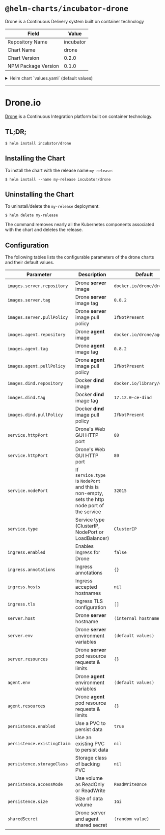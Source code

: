 # `@helm-charts/incubator-drone`

Drone is a Continuous Delivery system built on container technology

| Field               | Value     |
| ------------------- | --------- |
| Repository Name     | incubator |
| Chart Name          | drone     |
| Chart Version       | 0.2.0     |
| NPM Package Version | 0.1.0     |

<details>

<summary>Helm chart `values.yaml` (default values)</summary>

```yaml
appVersion: '0.8.2'

images:
  ## The official drone (server) image, change tag to use a different version.
  ## ref: https://hub.docker.com/r/drone/drone/tags/
  ##
  server:
    repository: 'docker.io/drone/drone'
    tag: 0.8.2
    pullPolicy: IfNotPresent

  ## The official drone (agent) image, change tag to use a different version.
  ## ref: https://hub.docker.com/r/drone/agent/tags/
  ##
  agent:
    repository: 'docker.io/drone/agent'
    tag: 0.8.2
    pullPolicy: IfNotPresent

  ## The official docker (dind) image, change tag to use a different version.
  ## ref: https://hub.docker.com/r/library/docker/tags/
  ##
  dind:
    repository: 'docker.io/library/docker'
    tag: 17.12.0-ce-dind
    pullPolicy: IfNotPresent

service:
  httpPort: 80

  ## If service.type is not set to NodePort, the following statement
  ## will be ignored.
  ##
  # nodePort: 32015

  ## Service type can be set to ClusterIP, NodePort or LoadBalancer.
  ##
  type: ClusterIP

ingress:
  ## If true, Drone Ingress will be created.
  ##
  enabled: false

  ## Drone Ingress annotations
  ##
  # annotations:
  #   kubernetes.io/ingress.class: nginx
  #   kubernetes.io/tls-acme: 'true'
  ## Drone hostnames must be provided if Ingress is enabled
  ##
  # hosts:
  #   - drone.domain.io
  ## Drone Ingress TLS configuration secrets
  ## Must be manually created in the namespace
  ##
  # tls:
  #   - secretName: drone-tls
  #     hosts:
  #       - drone.domain.io

server:
  ## If not set, it will be autofilled with the cluster host.
  ##
  # host: "https://drone.domain.io"

  ## Drone server configuration.
  ## Values in here get injected as environment variables.
  ## ref: http://readme.drone.io/admin/installation-reference
  ##
  env:
    DRONE_DEBUG: 'false'
    DRONE_DATABASE_DRIVER: 'sqlite3'
    DRONE_DATABASE_DATASOURCE: '/var/lib/drone/drone.sqlite'

    ## Drone requires some environment variables to bootstrap the
    ## git service or it won't start up.
    ## Uncomment this and add your own custom configuration.
    ##
    # DRONE_PROVIDER: "github"
    # DRONE_OPEN: "true"
    # DRONE_GITHUB: "true"
    # DRONE_ORGS: "my-github-org,my-other-github-org"
    # DRONE_ADMIN:"admin-1,admin-2"
    # DRONE_GITHUB_CLIENT: "github-oauth2-client-id"
    # DRONE_GITHUB_SECRET: "github-oauth2-client-secret"

  ## CPU and memory limits for drone server
  ##
  resources: {}
  #  requests:
  #    memory: 32Mi
  #    cpu: 40m
  #  limits:
  #    memory: 2Gi
  #    cpu: 1

agent:
  ## Drone agent configuration.
  ## Values in here get injected as environment variables.
  ## ref: http://readme.drone.io/admin/installation-reference
  ##
  env:
    DRONE_DEBUG: 'false'

  ## CPU and memory limits for drone agent
  ##
  resources: {}
  #  requests:
  #    memory: 32Mi
  #    cpu: 40m
  #  limits:
  #    memory: 2Gi
  #    cpu: 1

## Enable persistence using Persistent Volume Claims
## ref: http://kubernetes.io/docs/user-guide/persistent-volumes/
##
persistence:
  enabled: true

  ## A manually managed Persistent Volume and Claim
  ## Requires persistence.enabled: true
  ## If defined, PVC must be created manually before volume will be bound
  # existingClaim:

  ## rabbitmq data Persistent Volume Storage Class
  ## If defined, storageClassName: <storageClass>
  ## If set to "-", storageClassName: "", which disables dynamic provisioning
  ## If undefined (the default) or set to null, no storageClassName spec is
  ##   set, choosing the default provisioner.  (gp2 on AWS, standard on
  ##   GKE, AWS & OpenStack)
  ##
  # storageClass: "-"
  accessMode: ReadWriteOnce
  size: 1Gi
## Uncomment this if you want to set a specific shared secret between
## the agents and servers, otherwise this will be auto-generated.
##
# sharedSecret: supersecret
```

</details>

---

# Drone.io

[Drone](http://readme.drone.io/) is a Continuous Integration platform built on container technology.

## TL;DR;

```console
$ helm install incubator/drone
```

## Installing the Chart

To install the chart with the release name `my-release`:

```console
$ helm install --name my-release incubator/drone
```

## Uninstalling the Chart

To uninstall/delete the `my-release` deployment:

```console
$ helm delete my-release
```

The command removes nearly all the Kubernetes components associated with the
chart and deletes the release.

## Configuration

The following tables lists the configurable parameters of the drone charts and their default values.

| Parameter                   | Description                                                                                   | Default                    |
| --------------------------- | --------------------------------------------------------------------------------------------- | -------------------------- |
| `images.server.repository`  | Drone **server** image                                                                        | `docker.io/drone/drone`    |
| `images.server.tag`         | Drone **server** image tag                                                                    | `0.8.2`                    |
| `images.server.pullPolicy`  | Drone **server** image pull policy                                                            | `IfNotPresent`             |
| `images.agent.repository`   | Drone **agent** image                                                                         | `docker.io/drone/agent`    |
| `images.agent.tag`          | Drone **agent** image tag                                                                     | `0.8.2`                    |
| `images.agent.pullPolicy`   | Drone **agent** image pull policy                                                             | `IfNotPresent`             |
| `images.dind.repository`    | Docker **dind** image                                                                         | `docker.io/library/docker` |
| `images.dind.tag`           | Docker **dind** image tag                                                                     | `17.12.0-ce-dind`          |
| `images.dind.pullPolicy`    | Docker **dind** image pull policy                                                             | `IfNotPresent`             |
| `service.httpPort`          | Drone's Web GUI HTTP port                                                                     | `80`                       |
| `service.httpPort`          | Drone's Web GUI HTTP port                                                                     | `80`                       |
| `service.nodePort`          | If `service.type` is `NodePort` and this is non-empty, sets the http node port of the service | `32015`                    |
| `service.type`              | Service type (ClusterIP, NodePort or LoadBalancer)                                            | `ClusterIP`                |
| `ingress.enabled`           | Enables Ingress for Drone                                                                     | `false`                    |
| `ingress.annotations`       | Ingress annotations                                                                           | `{}`                       |
| `ingress.hosts`             | Ingress accepted hostnames                                                                    | `nil`                      |
| `ingress.tls`               | Ingress TLS configuration                                                                     | `[]`                       |
| `server.host`               | Drone **server** hostname                                                                     | `(internal hostname)`      |
| `server.env`                | Drone **server** environment variables                                                        | `(default values)`         |
| `server.resources`          | Drone **server** pod resource requests & limits                                               | `{}`                       |
| `agent.env`                 | Drone **agent** environment variables                                                         | `(default values)`         |
| `agent.resources`           | Drone **agent** pod resource requests & limits                                                | `{}`                       |
| `persistence.enabled`       | Use a PVC to persist data                                                                     | `true`                     |
| `persistence.existingClaim` | Use an existing PVC to persist data                                                           | `nil`                      |
| `persistence.storageClass`  | Storage class of backing PVC                                                                  | `nil`                      |
| `persistence.accessMode`    | Use volume as ReadOnly or ReadWrite                                                           | `ReadWriteOnce`            |
| `persistence.size`          | Size of data volume                                                                           | `1Gi`                      |
| `sharedSecret`              | Drone server and agent shared secret                                                          | `(random value)`           |
